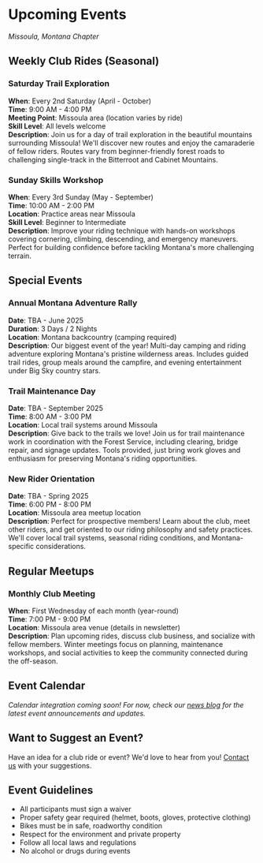 # Upcoming Events
*Missoula, Montana Chapter*

## Weekly Club Rides (Seasonal)

### Saturday Trail Exploration
**When**: Every 2nd Saturday (April - October)  
**Time**: 9:00 AM - 4:00 PM  
**Meeting Point**: Missoula area (location varies by ride)  
**Skill Level**: All levels welcome  
**Description**: Join us for a day of trail exploration in the beautiful mountains surrounding Missoula! We'll discover new routes and enjoy the camaraderie of fellow riders. Routes vary from beginner-friendly forest roads to challenging single-track in the Bitterroot and Cabinet Mountains.

### Sunday Skills Workshop  
**When**: Every 3rd Sunday (May - September)  
**Time**: 10:00 AM - 2:00 PM  
**Location**: Practice areas near Missoula  
**Skill Level**: Beginner to Intermediate  
**Description**: Improve your riding technique with hands-on workshops covering cornering, climbing, descending, and emergency maneuvers. Perfect for building confidence before tackling Montana's more challenging terrain.

## Special Events

### Annual Montana Adventure Rally
**Date**: TBA - June 2025  
**Duration**: 3 Days / 2 Nights  
**Location**: Montana backcountry (camping required)  
**Description**: Our biggest event of the year! Multi-day camping and riding adventure exploring Montana's pristine wilderness areas. Includes guided trail rides, group meals around the campfire, and evening entertainment under Big Sky country stars.

### Trail Maintenance Day
**Date**: TBA - September 2025  
**Time**: 8:00 AM - 3:00 PM  
**Location**: Local trail systems around Missoula  
**Description**: Give back to the trails we love! Join us for trail maintenance work in coordination with the Forest Service, including clearing, bridge repair, and signage updates. Tools provided, just bring work gloves and enthusiasm for preserving Montana's riding opportunities.

### New Rider Orientation
**Date**: TBA - Spring 2025  
**Time**: 6:00 PM - 8:00 PM  
**Location**: Missoula area meetup location  
**Description**: Perfect for prospective members! Learn about the club, meet other riders, and get oriented to our riding philosophy and safety practices. We'll cover local trail systems, seasonal riding conditions, and Montana-specific considerations.

## Regular Meetups

### Monthly Club Meeting
**When**: First Wednesday of each month (year-round)  
**Time**: 7:00 PM - 9:00 PM  
**Location**: Missoula area venue (details in newsletter)  
**Description**: Plan upcoming rides, discuss club business, and socialize with fellow members. Winter meetings focus on planning, maintenance workshops, and social activities to keep the community connected during the off-season.

## Event Calendar

*Calendar integration coming soon! For now, check our [news blog](/blog) for the latest event announcements and updates.*

## Want to Suggest an Event?

Have an idea for a club ride or event? We'd love to hear from you! [Contact us](/contact) with your suggestions.

## Event Guidelines

- All participants must sign a waiver
- Proper safety gear required (helmet, boots, gloves, protective clothing)
- Bikes must be in safe, roadworthy condition
- Respect for the environment and private property
- Follow all local laws and regulations
- No alcohol or drugs during events